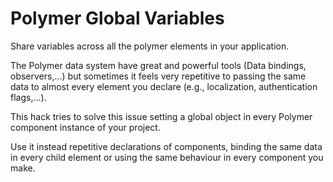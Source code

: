 # Polymer Global Variables

Share variables across all the polymer elements in your application.

The Polymer data system have great and powerful tools (Data bindings, observers,...) but sometimes it feels very repetitive to passing the same data to almost every element you declare (e.g., localization, authentication flags,...).

This hack tries to solve this issue setting a global object in every Polymer component instance of your project.

Use it instead repetitive declarations of components, binding the same data in every child element or using the same behaviour in every component you make.
